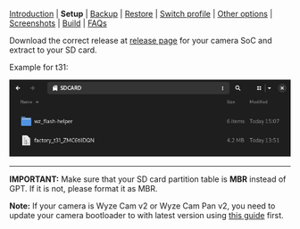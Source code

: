 [Introduction](README.md) | **Setup** | [Backup](README_backup.md) | [Restore](README_restore.md) | [Switch profile](README_switch_profile.md) | [Other options](README_other_options.md) | [Screenshots](README_screenshots.md) | [Build](README_build.md) | [FAQs](README_FAQs.md)




Download the correct release at [release page](https://github.com/archandanime/wz_flash-helper/releases/latest) for your camera SoC and extract to your SD card.

Example for t31:

![Alt text](https://raw.githubusercontent.com/archandanime/wz_flash-helper/main/images/setup_01.png)

-----
**IMPORTANT:** Make sure that your SD card partition table is **MBR** instead of GPT. If it is not, please format it as MBR.

**Note:** If your camera is Wyze Cam v2 or Wyze Cam Pan v2, you need to update your camera bootloader to with latest version using [this guide](https://github.com/gtxaspec/wz_mini_hacks/wiki/Setup-&-Installation) first.
